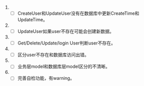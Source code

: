 1. - [ ] CreateUser和UpdateUser没有在数据库中更新CreateTime和UpdateTime。
2. - [ ] UpdateUser如果user不存在可能会创建新数据。
3. - [ ] Get/Delete/Update/login User判断user不存在。
4. - [ ] 区分user不存在和数据库访问出错。
5. - [ ] 业务层model和数据库层model区分的不清晰。
6. - [ ] 完善自检功能，有warning。
